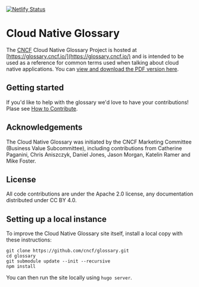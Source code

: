 [![Netlify Status](https://api.netlify.com/api/v1/badges/ba021536-b074-49b8-8981-7a0d19882970/deploy-status)](https://app.netlify.com/sites/cncfglossary/deploys)

# Cloud Native Glossary

The [CNCF](https://www.cncf.io/) Cloud Native Glossary Project is hosted at [https://glossary.cncf.io/](https://glossary.cncf.io/) and is intended to be used as a reference for common terms used when talking about cloud native applications. You can [view and download the PDF version here](https://github.com/cncf/glossary/blob/main/cloudnative-glossary.pdf).

## Getting started

If you'd like to help with the glossary we'd love to have your contributions! Plase see [How to Contribute](https://glossary.cncf.io/contribute).


## Acknowledgements

The Cloud Native Glossary was initiated by the CNCF Marketing Committee (Business Value Subcommittee), including contributions from Catherine Paganini, Chris Aniszczyk, Daniel Jones, Jason Morgan, Katelin Ramer and Mike Foster.

## License 

All code contributions are under the Apache 2.0 license, any documentation distributed under CC BY 4.0.

## Setting up a local instance

To improve the Cloud Native Glossary site itself, install a local copy with these instructions:

```
git clone https://github.com/cncf/glossary.git
cd glossary
git submodule update --init --recursive
npm install
```

You can then run the site locally using `hugo server`.
